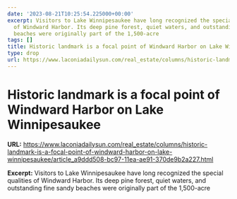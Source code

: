 ```yaml
---
date: '2023-08-21T10:25:54.225000+00:00'
excerpt: Visitors to Lake Winnipesaukee have long recognized the special qualities
  of Windward Harbor. Its deep pine forest, quiet waters, and outstanding fine sandy
  beaches were originally part of the 1,500-acre
tags: []
title: Historic landmark is a focal point of Windward Harbor on Lake Winnipesaukee
type: drop
url: https://www.laconiadailysun.com/real_estate/columns/historic-landmark-is-a-focal-point-of-windward-harbor-on-lake-winnipesaukee/article_a9ddd508-bc97-11ea-ae91-370de9b2a227.html
---
```


# Historic landmark is a focal point of Windward Harbor on Lake Winnipesaukee

**URL:** https://www.laconiadailysun.com/real_estate/columns/historic-landmark-is-a-focal-point-of-windward-harbor-on-lake-winnipesaukee/article_a9ddd508-bc97-11ea-ae91-370de9b2a227.html

**Excerpt:** Visitors to Lake Winnipesaukee have long recognized the special qualities of Windward Harbor. Its deep pine forest, quiet waters, and outstanding fine sandy beaches were originally part of the 1,500-acre
